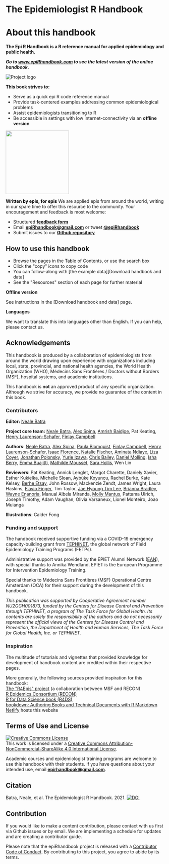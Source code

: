 # The Epidemiologist R Handbook 

# About this handbook
**The Epi R Handbook is a R reference manual for applied epidemiology and public health.**  

***Go to www.epiRhandbook.com to see the latest version of the online handbook.***

![Project logo](https://github.com/appliedepi/epiRhandbook_eng/blob/master/images/Epi%20R%20Handbook%20Banner%20Beige%201500x500.png)

**This book strives to:**  

* Serve as a quick epi R code reference manual  
* Provide task-centered examples addressing common epidemiological problems  
* Assist epidemiologists transitioning to R  
* Be accessible in settings with low internet-connectivity via an **offline version**
  

<img src="https://github.com/appliedepi/epiRhandbook_eng/blob/master/images/epiRhandbook_HexSticker_500x500.png" width="200" height="200">

<span style="color: black;">**Written by epis, for epis**</span>
We are applied epis from around the world, writing in our spare time to offer this resource to the community. Your encouragement and feedback is most welcome:  

* Structured **[feedback form](https://forms.gle/A5SnRVws7tPD15Js9)**  
* Email **epiRhandbook@gmail.com** or tweet **[\@epiRhandbook](https://twitter.com/epirhandbook)**  
* Submit issues to our **[Github repository](https://github.com/epirhandbook/Epi_R_handbook)**  


## How to use this handbook  


* Browse the pages in the Table of Contents, or use the search box
* Click the "copy" icons to copy code  
* You can follow-along with [the example data][Download handbook and data]  
* See the "Resources" section of each page for further material  

**Offline version**  

See instructions in the [Download handbook and data] page.  

**Languages**  

We want to translate this into languages other than English. If you can help, please contact us.  




<!-- ======================================================= -->
## Acknowledgements   

This handbook is produced by a collaboration of epidemiologists from around the world drawing upon experience with organizations including local, state, provincial, and national health agencies, the World Health Organization (WHO), Médecins Sans Frontières / Doctors without Borders (MSF), hospital systems, and academic institutions.

This handbook is **not** an approved product of any specific organization. Although we strive for accuracy, we provide no guarantee of the content in this book.  



### Contributors  

**Editor:** [Neale Batra](https://www.linkedin.com/in/neale-batra/) 

**Project core team:** [Neale Batra](https://www.linkedin.com/in/neale-batra/), [Alex Spina](https://github.com/aspina7), [Amrish Baidjoe](https://twitter.com/Ammer_B), Pat Keating, [Henry Laurenson-Schafer](https://github.com/henryls1), [Finlay Campbell](https://github.com/finlaycampbell)  

**Authors**: [Neale Batra](https://www.linkedin.com/in/neale-batra/), [Alex Spina](https://github.com/aspina7), [Paula Blomquist](https://www.linkedin.com/in/paula-bianca-blomquist-53188186/), [Finlay Campbell](https://github.com/finlaycampbell), [Henry Laurenson-Schafer](https://github.com/henryls1), [Isaac Florence](www.Twitter.com/isaacatflorence), [Natalie Fischer](www.linkedin.com/in/nataliefischer211), [Aminata Ndiaye](https://twitter.com/aminata_fadl), [Liza Coyer]( https://www.linkedin.com/in/liza-coyer-86022040/), [Jonathan Polonsky](https://twitter.com/jonny_polonsky), [Yurie Izawa](https://ch.linkedin.com/in/yurie-izawa-a1590319), [Chris Bailey](https://twitter.com/cbailey_58?lang=en), [Daniel Molling](https://www.linkedin.com/in/daniel-molling-4005716a/), [Isha Berry](https://twitter.com/ishaberry2), [Emma Buajitti](https://twitter.com/buajitti), [Mathilde Mousset](https://mathildemousset.wordpress.com/research/), [Sara Hollis](https://www.linkedin.com/in/saramhollis/), Wen Lin  

**Reviewers**: Pat Keating, Annick Lenglet, Margot Charette, Daniely Xavier, Esther Kukielka, Michelle Sloan, Aybüke Koyuncu, Rachel Burke, Kate Kelsey, [Berhe Etsay](https://www.linkedin.com/in/berhe-etsay-5752b1154/), John Rossow, Mackenzie Zendt, James Wright, Laura Haskins, [Flavio Finger](ffinger.github.io), Tim Taylor, [Jae Hyoung Tim Lee](https://www.linkedin.com/in/jaehyoungtlee/), [Brianna Bradley](https://www.linkedin.com/in/brianna-bradley-bb8658155), [Wayne Enanoria](https://www.linkedin.com/in/wenanoria), Manual Albela Miranda, [Molly Mantus](https://www.linkedin.com/in/molly-mantus-174550150/), Pattama Ulrich, Joseph Timothy, Adam Vaughan, Olivia Varsaneux, Lionel Monteiro, Joao Muianga  

**Illustrations**: Calder Fong  


<!-- **Editor-in-Chief:** Neale Batra  -->

<!-- **Project core team:** Neale Batra, Alex Spina, Amrish Baidjoe, Pat Keating, Henry Laurenson-Schafer, Finlay Campbell   -->

<!-- **Authors**: Neale Batra, Alex Spina, Paula Blomquist, Finlay Campbell, Henry Laurenson-Schafer, [Isaac Florence](www.Twitter.com/isaacatflorence), Natalie Fischer, Aminata Ndiaye, Liza Coyer, Jonathan Polonsky, Yurie Izawa, Chris Bailey, Daniel Molling, Isha Berry, Emma Buajitti, Mathilde Mousset, Sara Hollis, Wen Lin   -->

<!-- **Reviewers**: Pat Keating, Mathilde Mousset, Annick Lenglet, Margot Charette, Isha Berry, Paula Blomquist, Natalie Fischer, Daniely Xavier, Esther Kukielka, Michelle Sloan, Aybüke Koyuncu, Rachel Burke, Daniel Molling, Kate Kelsey, Berhe Etsay, John Rossow, Mackenzie Zendt, James Wright, Wayne Enanoria, Laura Haskins, Flavio Finger, Tim Taylor, Jae Hyoung Tim Lee, Brianna Bradley, Manual Albela Miranda, Molly Mantus, Priscilla Spencer, Pattama Ulrich, Joseph Timothy, Adam Vaughan, Olivia Varsaneux, Lionel Monteiro, Joao Muianga   -->


### Funding and support   


The handbook received supportive funding via a COVID-19 emergency capacity-building grant from [TEPHINET](https://www.tephinet.org/), the global network of Field Epidemiology Training Programs (FETPs).  

Administrative support was provided by the EPIET Alumni Network ([EAN](https://epietalumni.net/)), with special thanks to Annika Wendland. EPIET is the European Programme for Intervention Epidemiology Training.  

Special thanks to Médecins Sans Frontières (MSF) Operational Centre Amsterdam (OCA) for their support during the development of this handbook.  


*This publication was supported by Cooperative Agreement number NU2GGH001873, funded by the Centers for Disease Control and Prevention through TEPHINET, a program of The Task Force for Global Health. Its contents are solely the responsibility of the authors and do not necessarily represent the official views of the Centers for Disease Control and Prevention, the Department of Health and Human Services, The Task Force for Global Health, Inc. or TEPHINET.*

### Inspiration   

The multitude of tutorials and vignettes that provided knowledge for development of handbook content are credited within their respective pages.  

More generally, the following sources provided inspiration for this handbook:  
[The "R4Epis" project](https://r4epis.netlify.app/) (a collaboration between MSF and RECON)  
[R Epidemics Consortium (RECON)](https://www.repidemicsconsortium.org/)  
[R for Data Science book (R4DS)](https://r4ds.had.co.nz/)  
[bookdown: Authoring Books and Technical Documents with R Markdown](https://bookdown.org/yihui/bookdown/)  
[Netlify](https://www.netlify.com) hosts this website  


<!-- ### Image credits {-}   -->

<!-- Images in logo from US CDC Public Health Image Library) include [2013 Yemen looking for mosquito breeding sites](https://phil.cdc.gov/Details.aspx?pid=19623), [Ebola virus](https://phil.cdc.gov/Details.aspx?pid=23186), and [Survey in Rajasthan](https://phil.cdc.gov/Details.aspx?pid=19838).   -->


## Terms of Use and License   

<a rel="license" href="http://creativecommons.org/licenses/by-nc-sa/4.0/"><img alt="Creative Commons License" style="border-width:0" src="https://i.creativecommons.org/l/by-nc-sa/4.0/88x31.png" /></a><br />This work is licensed under a <a rel="license" href="http://creativecommons.org/licenses/by-nc-sa/4.0/">Creative Commons Attribution-NonCommercial-ShareAlike 4.0 International License</a>.


Academic courses and epidemiologist training programs are welcome to use this handbook with their students. If you have questions about your intended use, email **epirhandbook@gmail.com**.  


## Citation  

Batra, Neale, et al. The Epidemiologist R Handbook. 2021. <a rel="license" href="https://zenodo.org/badge/231610102.svg"><img alt="DOI" style="border-width:0" src="https://zenodo.org/badge/231610102.svg" /></a><br />



## Contribution

If you would like to make a content contribution, please contact with us first via Github issues or by email. We are implementing a schedule for updates and are creating a contributor guide.  

Please note that the epiRhandbook project is released with a [Contributor Code of Conduct](https://contributor-covenant.org/version/2/0/CODE_OF_CONDUCT.html). By contributing to this project, you agree to abide by its terms.



